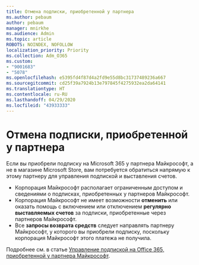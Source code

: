 ```yaml
---
title: Отмена подписки, приобретенной у партнера
ms.author: pebaum
author: pebaum
manager: mnirkhe
ms.audience: Admin
ms.topic: article
ROBOTS: NOINDEX, NOFOLLOW
localization_priority: Priority
ms.collection: Adm_O365
ms.custom:
- "9001683"
- "5078"
ms.openlocfilehash: e5395fd4f87d4a2fd9e55d8bc31737489236a667
ms.sourcegitcommit: cd25f39a7924b13e797845f4275932ea2da64141
ms.translationtype: HT
ms.contentlocale: ru-RU
ms.lasthandoff: 04/29/2020
ms.locfileid: "43933333"
---
```

# <a name="cancel-subscription-from-partner"></a>Отмена подписки, приобретенной у партнера

Если вы приобрели подписку на Microsoft 365 у партнера Майкрософт, а не в магазине Microsoft Store, вам потребуется обратиться напрямую к этому партнеру для управления подпиской и выставления счетов.

- Корпорация Майкрософт располагает ограниченным доступом и сведениями о подписках, приобретенных у партнеров Майкрософт. 
- Корпорация Майкрософт не имеет возможности **отменить** или оказать помощь с включением или отключением **регулярно выставляемых счетов** за подписки, приобретенные через партнеров Майкрософт. 
- Все **запросы возврата средств** следует направлять партнеру Майкрософт, у которого вы приобрели подписку, поскольку корпорация Майкрософт этого платежа не получила. 

Подробнее см. в статье [Управление подпиской на Office 365, приобретенной у партнера Майкрософт](https://support.microsoft.com/help/4230739/microsoft-account-manage-office-365-subscription-from-third-party). 

